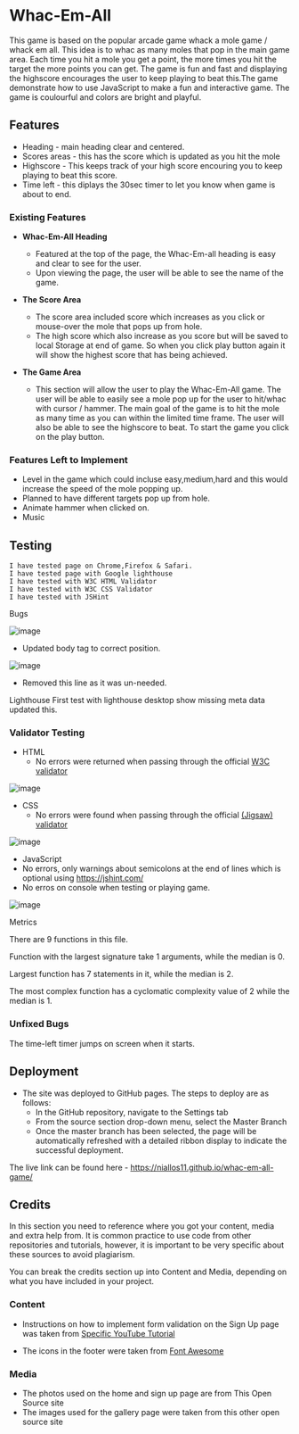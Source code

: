 # Whac-Em-All

This game is based on the popular arcade game whack a mole game / whack em all. This idea is to whac as many moles that pop in the main game area.
Each time you hit a mole you get a point, the more times you hit the target the more points you can get. The game is fun and fast and displaying the highscore encourages the user to keep playing to beat this.The game demonstrate how to use JavaScript to make a fun and interactive game. The game is coulourful and colors are bright and playful.

## Features

- Heading - main heading clear and centered.
- Scores areas - this has the score which is updated as you hit the mole
- Highscore - This keeps track of your high score encouring you to keep playing to beat this score.
- Time left - this diplays the 30sec timer to let you know when game is about to end.


### Existing Features

- __Whac-Em-All Heading__

  - Featured at the top of the page, the Whac-Em-all heading is easy and clear to see for the user.
  - Upon viewing the page, the user will be able to see the name of the game.


- __The Score Area__

  - The score area included score which increases as you click or mouse-over the mole that pops up from hole.
  - The high score which also increase as you score but will be saved to local Storage at end of game. So when you click play button again it will show the highest score that has being achieved.

- __The Game Area__

  - This section will allow the user to play the Whac-Em-All game. The user will be able to easily see a mole pop up for the user to hit/whac with cursor / hammer. The main goal of the game is to hit the mole as many time as you can within the limited time frame. The user will also be able to see the highscore to beat. To start the game you click on the play button.


### Features Left to Implement

- Level in the game which could incluse easy,medium,hard and this would increase the speed of the mole popping up.
- Planned to have different targets pop up from hole.
- Animate hammer when clicked on.
- Music

## Testing

    I have tested page on Chrome,Firefox & Safari.
    I have tested page with Google lighthouse
    I have tested with W3C HTML Validator
    I have tested with W3C CSS Validator
    I have tested with JSHint

Bugs

![image](https://user-images.githubusercontent.com/5288061/166667196-16c9a007-3bd1-4691-b66b-ceca835047da.png)
- Updated body tag to correct position.

![image](https://user-images.githubusercontent.com/5288061/166667278-a7409dd4-c7af-4672-a59f-7f2782c9af3d.png)
- Removed this line as it was un-needed.

Lighthouse
First test with lighthouse desktop show missing meta data updated this.

### Validator Testing

- HTML
    - No errors were returned when passing through the official [W3C validator](https://validator.w3.org/nu/?doc=https%3A%2F%2Fcode-institute-org.github.io%2Flove-maths%2F)

![image](https://user-images.githubusercontent.com/5288061/166666447-e6108072-23c2-497e-8326-4a4422a0592a.png)

- CSS
    - No errors were found when passing through the official [(Jigsaw) validator](https://jigsaw.w3.org/css-validator/validator?uri=https%3A%2F%2Fvalidator.w3.org%2Fnu%2F%3Fdoc%3Dhttps%253A%252F%252Fcode-institute-org.github.io%252Flove-maths%252F&profile=css3svg&usermedium=all&warning=1&vextwarning=&lang=en) 

![image](https://user-images.githubusercontent.com/5288061/166666596-76d7c8e8-c8df-4620-92dd-b8b127279b4e.png)


- JavaScript
- No errors, only warnings about semicolons at the end of lines which is optional using https://jshint.com/
- No erros on console when testing or playing game.

![image](https://user-images.githubusercontent.com/5288061/166667992-40cbf142-0f31-4390-a2be-2563336b9490.png)

Metrics

There are 9 functions in this file.

Function with the largest signature take 1 arguments, while the median is 0.

Largest function has 7 statements in it, while the median is 2.

The most complex function has a cyclomatic complexity value of 2 while the median is 1.


### Unfixed Bugs

The time-left timer jumps on screen when it starts.

## Deployment

- The site was deployed to GitHub pages. The steps to deploy are as follows:
  - In the GitHub repository, navigate to the Settings tab
  - From the source section drop-down menu, select the Master Branch
  - Once the master branch has been selected, the page will be automatically refreshed with a detailed ribbon display to indicate the successful deployment.

The live link can be found here - https://niallos11.github.io/whac-em-all-game/


## Credits

In this section you need to reference where you got your content, media and extra help from. It is common practice to use code from other repositories and tutorials, however, it is important to be very specific about these sources to avoid plagiarism.

You can break the credits section up into Content and Media, depending on what you have included in your project.


### Content

- Instructions on how to implement form validation on the Sign Up page was taken from [Specific YouTube Tutorial](https://www.youtube.com/)


- The icons in the footer were taken from [Font Awesome](https://fontawesome.com/)

### Media

- The photos used on the home and sign up page are from This Open Source site
- The images used for the gallery page were taken from this other open source site












